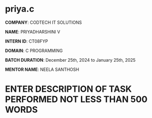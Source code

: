 # priya.c

**COMPANY**: CODTECH IT SOLUTIONS

**NAME**: PRIYADHARSHINI V

**INTERN ID**: CT08FYP

**DOMAIN**: C PROGRAMMING

**BATCH DURATION**: December 25th, 2024 to January 25th, 2025

**MENTOR NAME**: NEELA SANTHOSH

# ENTER DESCRIPTION OF TASK PERFORMED NOT LESS THAN 500 WORDS
